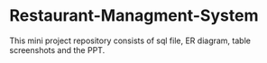 # Restaurant-Managment-System
This mini project repository consists of sql file, ER diagram, table screenshots and the PPT.
